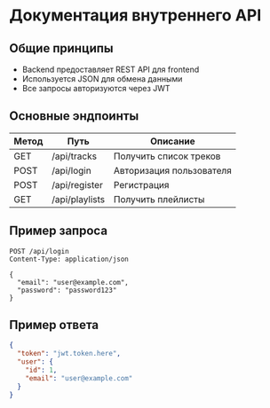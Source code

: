 # Документация внутреннего API

## Общие принципы

- Backend предоставляет REST API для frontend
- Используется JSON для обмена данными
- Все запросы авторизуются через JWT

## Основные эндпоинты

| Метод | Путь           | Описание                 |
| ----- | -------------- | ------------------------ |
| GET   | /api/tracks    | Получить список треков   |
| POST  | /api/login     | Авторизация пользователя |
| POST  | /api/register  | Регистрация              |
| GET   | /api/playlists | Получить плейлисты       |

## Пример запроса

```http
POST /api/login
Content-Type: application/json

{
  "email": "user@example.com",
  "password": "password123"
}
```

## Пример ответа

```json
{
  "token": "jwt.token.here",
  "user": {
    "id": 1,
    "email": "user@example.com"
  }
}
```
